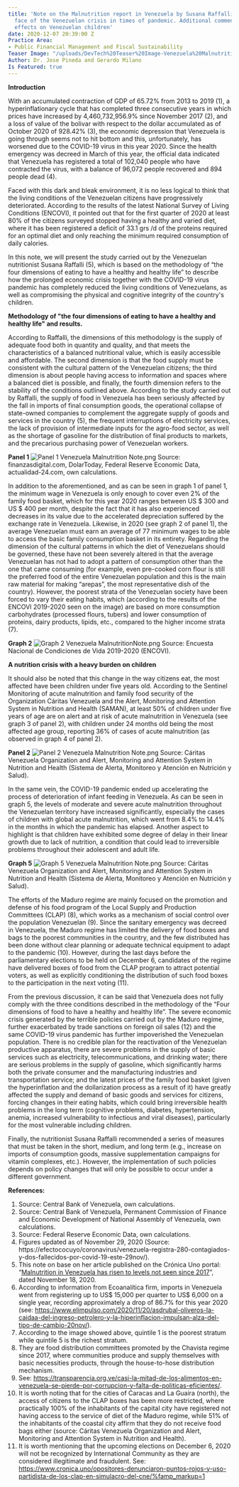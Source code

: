 ```yaml
---
title: 'Note on the Malnutrition report in Venezuela by Susana Raffalli: The hidden
  face of the Venezuelan crisis in times of pandemic. Additional comments on the particular
  effects on Venezuelan children'
date: 2020-12-07 20:39:00 Z
Practice Area:
- Public Financial Management and Fiscal Sustainability
Teaser Image: "/uploads/DevTech%20Teaser%20Image-Venezuela%20Malnutrition.png"
Author: Dr. Jose Pineda and Gerardo Milano
Is Featured: true
---
```


**Introduction**

With an accumulated contraction of GDP of 65.72% from 2013 to 2019 (1), a hyperinflationary cycle that has completed three consecutive years in which prices have increased by 4,460,732,956.9% since November 2017 (2), and a loss of value of the bolivar with respect to the dollar accumulated as of October 2020 of 928.42% (3), the economic depression that Venezuela is going through seems not to hit bottom and this, unfortunately, has worsened due to the COVID-19 virus in this year 2020. Since the health emergency was decreed in March of this year, the official data indicated that Venezuela has registered a total of 102,040 people who have contracted the virus, with a balance of 96,072 people recovered and 894 people dead (4).

Faced with this dark and bleak environment, it is no less logical to think that the living conditions of the Venezuelan citizens have progressively deteriorated.  According to the results of the latest National Survey of Living Conditions (ENCOVI), it pointed out that for the first quarter of 2020 at least 80% of the citizens surveyed stopped having a healthy and varied diet, where it has been registered a deficit of 33.1 grs /d of the proteins required for an optimal diet and only reaching the minimum required consumption of daily calories.

In this note, we will present the study carried out by the Venezuelan nutritionist Susana Raffalli (5), which is based on the methodology of “the four dimensions of eating to have a healthy and healthy life” to describe how the prolonged economic crisis together with the COVID-19 virus pandemic has completely reduced the living conditions of Venezuelans, as well as compromising the physical and cognitive integrity of the country's children.


**Methodology of "the four dimensions of eating to have a healthy and healthy life" and results.**

According to Raffalli, the dimensions of this methodology is the supply of adequate food both in quantity and quality, and that meets the characteristics of a balanced nutritional value, which is easily accessible and affordable. The second dimension is that the food supply must be consistent with the cultural pattern of the Venezuelan citizens; the third dimension is about people having access to information and spaces where a balanced diet is possible, and finally, the fourth dimension refers to the stability of the conditions outlined above.
According to the study carried out by Raffalli, the supply of food in Venezuela has been seriously affected by the fall in imports of final consumption goods, the operational collapse of state-owned companies to complement the aggregate supply of goods and services in the country (5), the frequent interruptions of electricity services, the lack of provision of intermediate inputs for the agro-food sector, as well as the shortage of gasoline for the distribution of final products to markets, and the precarious purchasing power of Venezuelan workers.

**Panel 1**
![Panel 1 Venezuela Malnutrition Note.png](/uploads/Panel%201%20Venezuela%20Malnutrition%20Note.png)
Source: finanzasdigital.com, DolarToday, Federal Reserve Economic Data, actualidad-24.com, own calculations.


In addition to the aforementioned, and as can be seen in graph 1 of panel 1, the minimum wage in Venezuela is only enough to cover even 2% of the family food basket, which for this year 2020 ranges between US $ 300 and US $ 400 per month, despite the fact that it has also experienced decreases in its value due to the accelerated depreciation suffered by the exchange rate in Venezuela.  Likewise, in 2020 (see graph 2 of panel 1), the average Venezuelan must earn an average of 77 minimum wages to be able to access the basic family consumption basket in its entirety.
Regarding the dimension of the cultural patterns in which the diet of Venezuelans should be governed, these have not been severely altered in that the average Venezuelan has not had to adopt a pattern of consumption other than the one that came consuming (for example, even pre-cooked corn flour is still the preferred food of the entire Venezuelan population and this is the main raw material for making “arepas”, the most representative dish of the country). However, the poorest strata of the Venezuelan society have been forced to vary their eating habits, which (according to the results of the ENCOVI 2019-2020 seen on the image) are based on more consumption carbohydrates (processed flours, tubers) and lower consumption of proteins, dairy products, lipids, etc., compared to the higher income strata (7).

**Graph 2**
![Graph 2 Venezuela MalnutritionNote.png](/uploads/Graph%202%20Venezuela%20MalnutritionNote.png)
Source: Encuesta Nacional de Condiciones de Vida  2019-2020 (ENCOVI).


**A nutrition crisis with a heavy burden on children**

It should also be noted that this change in the way citizens eat, the most affected have been children under five years old. According to the Sentinel Monitoring of acute malnutrition and family food security of the Organization Cáritas Venezuela and the Alert, Monitoring and Attention System in Nutrition and Health (SAMAN), at least 50% of children under five years of age are on alert and at risk of acute malnutrition in Venezuela (see graph 3 of panel 2), with children under 24 months old being the most affected age group, reporting 36% of cases of acute malnutrition (as observed in graph 4 of panel 2).

**Panel 2**
![Panel 2 Venezuela Malnutrition Note.png](/uploads/Panel%202%20Venezuela%20Malnutrition%20Note.png)
Source: Cáritas Venezuela Organization and Alert, Monitoring and Attention System in Nutrition and Health (Sistema de Alerta, Monitoreo y Atención en Nutrición y Salud).


In the same vein, the COVID-19 pandemic ended up accelerating the process of deterioration of infant feeding in Venezuela. As can be seen in graph 5, the levels of moderate and severe acute malnutrition throughout the Venezuelan territory have increased significantly, especially the cases of children with global acute malnutrition, which went from 8.4% to 14.4% in the months in which the pandemic has elapsed. Another aspect to highlight is that children have exhibited some degree of delay in their linear growth due to lack of nutrition, a condition that could lead to irreversible problems throughout their adolescent and adult life.

**Graph 5**
![Graph 5 Venezuela Malnutrition Note.png](/uploads/Graph%205%20Venezuela%20Malnutrition%20Note.png)
Source: Cáritas Venezuela Organization and Alert, Monitoring and Attention System in Nutrition and Health (Sistema de Alerta, Monitoreo y Atención en Nutrición y Salud).

The efforts of the Maduro regime are mainly focused on the promotion and defense of his food program of the Local Supply and Production Committees (CLAP) (8), which works as a mechanism of social control over the population Venezuelan (9). Since the sanitary emergency was decreed in Venezuela, the Maduro regime has limited the delivery of food boxes and bags to the poorest communities in the country, and the few distributed has been done without clear planning or adequate technical equipment to adapt to the pandemic (10). However, during the last days before the parliamentary elections to be held on December 6, candidates of the regime have delivered boxes of food from the CLAP program to attract potential voters, as well as explicitly conditioning the distribution of such food boxes to the participation in the next voting (11).

From the previous discussion, it can be said that Venezuela does not fully comply with the three conditions described in the methodology of the “Four dimensions of food to have a healthy and healthy life”. The severe economic crisis generated by the terrible policies carried out by the Maduro regime, further exacerbated by trade sanctions on foreign oil sales (12) and the same COVID-19 virus pandemic has further impoverished the Venezuelan population. There is no credible plan for the reactivation of the Venezuelan productive apparatus, there are severe problems in the supply of basic services such as electricity, telecommunications, and drinking water; there are serious problems in the supply of gasoline, which significantly harms both the private consumer and the manufacturing industries and transportation service; and the latest prices of the family food basket (given the hyperinflation and the dollarization process as a result of it) have greatly affected the supply and demand of basic goods and services for citizens, forcing changes in their eating habits, which could bring irreversible health problems in the long term (cognitive problems, diabetes, hypertension, anemia, increased vulnerability to infectious and viral diseases), particularly for the most vulnerable including children.

Finally, the nutritionist Susana Raffalli recommended a series of measures that must be taken in the short, medium, and long term (e.g., increase on imports of consumption goods, massive supplementation campaigns for vitamin complexes, etc.). However, the implementation of such policies depends on policy changes that will only be possible to occur under a different government.


**References:**
1. Source: Central Bank of Venezuela, own calculations.
2. Source: Central Bank of Venezuela, Permanent Commission of Finance and Economic Development of National Assembly of Venezuela, own calculations.
3. Source: Federal Reserve Economic Data, own calculations.
4. Figures updated as of November 29, 2020 (Source: https://efectococuyo/coronavirus/venezuela-registra-280-contagiados-y-dos-fallecidos-por-covid-19-este-29nov/).
5. This note on base on her article published on the Crónica Uno portal: “[Malnutrition in Venezuela has risen to levels not seen since 2017](https://cronica.uno/la-desnutricion-en-venezuela-se-remonto-a-niveles-que-no-se-veian-desde-2017-i/)”, dated November 18, 2020.
6. According to information from Ecoanalítica firm, imports in Venezuela went from registering up to US$ 15,000 per quarter to US$ 6,000 on a single year, recording approximately a drop of 86.7% for this year 2020 (see: https://www.elimpulso.com/2020/11/20/asdrubal-oliveros-la-caidaa-del-ingreso-petrolero-y-la-hiperinflacion-impulsan-alza-del-tipo-de-cambio-20nov/).
7. According to the image showed above, quintile 1 is the poorest stratum while quintile 5 is the richest stratum.
8. They are food distribution committees promoted by the Chavista regime since 2017, where communities produce and supply themselves with basic necessities products, through the house-to-hose distribution mechanism.
9. See: https://transparencia.org.ve/casi-la-mitad-de-los-alimentos-en-venezuela-se-pierde-por-corrupcion-y-falta-de-politicas-eficientes/.
10. It is worth noting that for the cities of Caracas and La Guaira (north), the access of citizens to the CLAP boxes has been more restricted, where practically 100% of the inhabitants of the capital city have registered not having access to the service of diet of the Maduro regime, while 51% of the inhabitants of the coastal city affirm that they do not receive food bags either (source: Cáritas Venezuela Organization and Alert, Monitoring and Attention System in Nutrition and Health).
11. It is worth mentioning that the upcoming elections on December 6, 2020 will not be recognized by International Community as they are considered illegitimate and fraudulent. See: https://www.cronica.uno/opositores-denunciaron-puntos-rojos-y-uso-partidista-de-los-clap-en-simulacro-del-cne/%famp_markup=1








